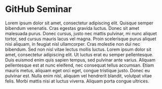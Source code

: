 # GitHub Seminar
Lorem ipsum dolor sit amet, consectetur adipiscing elit. Quisque semper bibendum venenatis. Cras egestas gravida luctus. Donec sit amet malesuada purus. Donec cursus, justo nec mattis pulvinar, mi nunc aliquet tortor, sed cursus mauris lacus vel magna. Proin scelerisque purus aliquet nisi aliquam, in feugiat nisl ullamcorper. Cras molestie non dui nec bibendum. Sed non nisl vitae lectus mollis luctus. Lorem ipsum dolor sit amet, consectetur adipiscing elit. Ut luctus erat eu semper pellentesque. Duis euismod enim quis sapien tempus, sed pulvinar ante varius. Aliquam pellentesque est at nunc eleifend, nec consequat tellus accumsan. Etiam mauris metus, aliquam eget orci eget, congue tristique justo. Donec eu pulvinar est. Nulla enim nisl, aliquam vel hendrerit blandit, volutpat vitae felis. Morbi mattis nisi at luctus viverra. Aliquam porta congue ultrices.